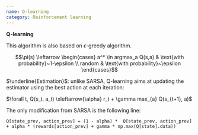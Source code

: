 ```yaml
---
name: Q-learning
category: Reinforcement learning
---
```


**Q-learning**

This algorithm is also based on $\epsilon$-greedy algorithm.

$$\pi(s) \leftarrow
    \begin{cases}
     a^* \in argmax_a Q(s,a) & \text{with probability}~1-\epsilon \\
    random & \text{with probability}~\epsilon
    \end{cases}$$

$\underline{Estimation}$: unlike SARSA, Q-learning aims at updating the estimator
using the best action at each iteration:

$\forall t, Q(s_t, a_t) \xleftarrow{\alpha} r_t + \gamma max_{a} Q(s_{t+1}, a)$

The only modification from SARSA is the following line:

```
Q[state_prev, action_prev] = (1 - alpha) *  Q[state_prev, action_prev] + alpha * (rewards[action_prev] + gamma * np.max(Q[state].data))
```